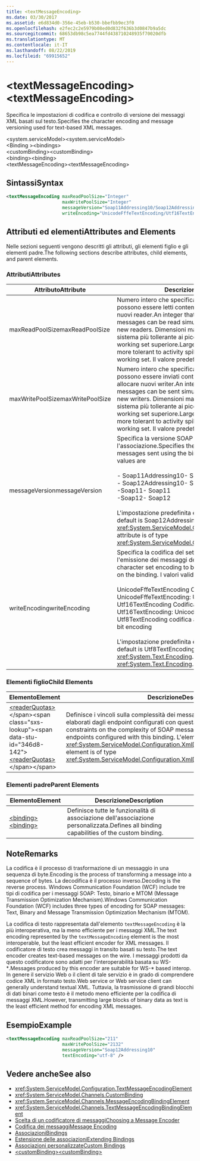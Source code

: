```yaml
---
title: <textMessageEncoding>
ms.date: 03/30/2017
ms.assetid: e6d834d0-356e-45eb-b530-bbefbb9ec3f0
ms.openlocfilehash: e2fec2c2e5979b08ed0d832f636b3d0847b9a5dc
ms.sourcegitcommit: 68653db98c5ea7744fd438710248935f70020dfb
ms.translationtype: MT
ms.contentlocale: it-IT
ms.lasthandoff: 08/22/2019
ms.locfileid: "69915652"
---
```

# <a name="textmessageencoding"></a><span data-ttu-id="346d8-101">\<textMessageEncoding></span><span class="sxs-lookup"><span data-stu-id="346d8-101">\<textMessageEncoding></span></span>
<span data-ttu-id="346d8-102">Specifica le impostazioni di codifica e controllo di versione dei messaggi XML basati sul testo.</span><span class="sxs-lookup"><span data-stu-id="346d8-102">Specifies the character encoding and message versioning used for text-based XML messages.</span></span>  
  
 <span data-ttu-id="346d8-103">\<system.serviceModel></span><span class="sxs-lookup"><span data-stu-id="346d8-103">\<system.serviceModel></span></span>  
<span data-ttu-id="346d8-104">\<Binding ></span><span class="sxs-lookup"><span data-stu-id="346d8-104">\<bindings></span></span>  
<span data-ttu-id="346d8-105">\<customBinding></span><span class="sxs-lookup"><span data-stu-id="346d8-105">\<customBinding></span></span>  
<span data-ttu-id="346d8-106">\<binding></span><span class="sxs-lookup"><span data-stu-id="346d8-106">\<binding></span></span>  
<span data-ttu-id="346d8-107">\<textMessageEncoding></span><span class="sxs-lookup"><span data-stu-id="346d8-107">\<textMessageEncoding></span></span>  
  
## <a name="syntax"></a><span data-ttu-id="346d8-108">Sintassi</span><span class="sxs-lookup"><span data-stu-id="346d8-108">Syntax</span></span>  
  
```xml  
<textMessageEncoding maxReadPoolSize="Integer"
                     maxWritePoolSize="Integer"
                     messageVersion="Soap11Addressing10/Soap12Addressing10"
                     writeEncoding="UnicodeFffeTextEncoding/Utf16TextEncoding/Utf8TextEncoding" />
```  
  
## <a name="attributes-and-elements"></a><span data-ttu-id="346d8-109">Attributi ed elementi</span><span class="sxs-lookup"><span data-stu-id="346d8-109">Attributes and Elements</span></span>  
 <span data-ttu-id="346d8-110">Nelle sezioni seguenti vengono descritti gli attributi, gli elementi figlio e gli elementi padre.</span><span class="sxs-lookup"><span data-stu-id="346d8-110">The following sections describe attributes, child elements, and parent elements.</span></span>  
  
### <a name="attributes"></a><span data-ttu-id="346d8-111">Attributi</span><span class="sxs-lookup"><span data-stu-id="346d8-111">Attributes</span></span>  
  
|<span data-ttu-id="346d8-112">Attributo</span><span class="sxs-lookup"><span data-stu-id="346d8-112">Attribute</span></span>|<span data-ttu-id="346d8-113">Descrizione</span><span class="sxs-lookup"><span data-stu-id="346d8-113">Description</span></span>|  
|---------------|-----------------|  
|<span data-ttu-id="346d8-114">maxReadPoolSize</span><span class="sxs-lookup"><span data-stu-id="346d8-114">maxReadPoolSize</span></span>|<span data-ttu-id="346d8-115">Numero intero che specifica il numero di messaggi che possono essere letti contemporaneamente senza allocare nuovi reader.</span><span class="sxs-lookup"><span data-stu-id="346d8-115">An integer that specifies how many messages can be read simultaneously without allocating new readers.</span></span> <span data-ttu-id="346d8-116">Dimensioni maggiori del pool rendono il sistema più tollerante ai picchi di attività al costo di un working set superiore.</span><span class="sxs-lookup"><span data-stu-id="346d8-116">Larger pool sizes make the system more tolerant to activity spikes at the cost of a larger working set.</span></span> <span data-ttu-id="346d8-117">Il valore predefinito è 64.</span><span class="sxs-lookup"><span data-stu-id="346d8-117">The default is 64.</span></span>|  
|<span data-ttu-id="346d8-118">maxWritePoolSize</span><span class="sxs-lookup"><span data-stu-id="346d8-118">maxWritePoolSize</span></span>|<span data-ttu-id="346d8-119">Numero intero che specifica il numero di messaggi che possono essere inviati contemporaneamente senza allocare nuovi writer.</span><span class="sxs-lookup"><span data-stu-id="346d8-119">An integer that specifies how many messages can be sent simultaneously without allocating new writers.</span></span> <span data-ttu-id="346d8-120">Dimensioni maggiori del pool rendono il sistema più tollerante ai picchi di attività al costo di un working set superiore.</span><span class="sxs-lookup"><span data-stu-id="346d8-120">Larger pool sizes make the system more tolerant to activity spikes at the cost of a larger working set.</span></span> <span data-ttu-id="346d8-121">Il valore predefinito è 16.</span><span class="sxs-lookup"><span data-stu-id="346d8-121">The default is 16.</span></span>|  
|<span data-ttu-id="346d8-122">messageVersion</span><span class="sxs-lookup"><span data-stu-id="346d8-122">messageVersion</span></span>|<span data-ttu-id="346d8-123">Specifica la versione SOAP dei messaggi inviati usando l'associazione.</span><span class="sxs-lookup"><span data-stu-id="346d8-123">Specifies the SOAP version of the messages sent using the binding.</span></span> <span data-ttu-id="346d8-124">I valori validi sono:</span><span class="sxs-lookup"><span data-stu-id="346d8-124">Valid values are</span></span><br /><br /> <span data-ttu-id="346d8-125">- Soap11Addressing10</span><span class="sxs-lookup"><span data-stu-id="346d8-125">-   Soap11Addressing10</span></span><br /><span data-ttu-id="346d8-126">- Soap12Addressing10</span><span class="sxs-lookup"><span data-stu-id="346d8-126">-   Soap12Addressing10</span></span><br /><span data-ttu-id="346d8-127">-Soap11</span><span class="sxs-lookup"><span data-stu-id="346d8-127">-   Soap11</span></span><br /><span data-ttu-id="346d8-128">-Soap12</span><span class="sxs-lookup"><span data-stu-id="346d8-128">-  Soap12</span></span><br /><br /><span data-ttu-id="346d8-129">L'impostazione predefinita è Soap12Addressing10.</span><span class="sxs-lookup"><span data-stu-id="346d8-129">The default is Soap12Addressing10.</span></span> <span data-ttu-id="346d8-130">L'attributo è di tipo <xref:System.ServiceModel.Channels.MessageVersion>.</span><span class="sxs-lookup"><span data-stu-id="346d8-130">This attribute is of type <xref:System.ServiceModel.Channels.MessageVersion>.</span></span>|  
|<span data-ttu-id="346d8-131">writeEncoding</span><span class="sxs-lookup"><span data-stu-id="346d8-131">writeEncoding</span></span>|<span data-ttu-id="346d8-132">Specifica la codifica del set di caratteri da usare per l'emissione dei messaggi dell'associazione.</span><span class="sxs-lookup"><span data-stu-id="346d8-132">Specifies the character set encoding to be used for emitting messages on the binding.</span></span> <span data-ttu-id="346d8-133">I valori validi sono:</span><span class="sxs-lookup"><span data-stu-id="346d8-133">Valid values are</span></span><br /><br /> <span data-ttu-id="346d8-134">UnicodeFffeTextEncoding Codifica Unicode BigEndian</span><span class="sxs-lookup"><span data-stu-id="346d8-134">-   UnicodeFffeTextEncoding: Unicode BigEndian encoding</span></span><br /><span data-ttu-id="346d8-135">Utf16TextEncoding Codifica Unicode</span><span class="sxs-lookup"><span data-stu-id="346d8-135">-   Utf16TextEncoding: Unicode encoding</span></span><br /><span data-ttu-id="346d8-136">Utf8TextEncoding codifica a 8 bit</span><span class="sxs-lookup"><span data-stu-id="346d8-136">-   Utf8TextEncoding: 8-bit encoding</span></span><br /><br /> <span data-ttu-id="346d8-137">L'impostazione predefinita è Utf8TextEncoding.</span><span class="sxs-lookup"><span data-stu-id="346d8-137">The default is Utf8TextEncoding.</span></span> <span data-ttu-id="346d8-138">L'attributo è di tipo <xref:System.Text.Encoding>.</span><span class="sxs-lookup"><span data-stu-id="346d8-138">This attribute is of type <xref:System.Text.Encoding>.</span></span>|  
  
### <a name="child-elements"></a><span data-ttu-id="346d8-139">Elementi figlio</span><span class="sxs-lookup"><span data-stu-id="346d8-139">Child Elements</span></span>  
  
|<span data-ttu-id="346d8-140">Elemento</span><span class="sxs-lookup"><span data-stu-id="346d8-140">Element</span></span>|<span data-ttu-id="346d8-141">Descrizione</span><span class="sxs-lookup"><span data-stu-id="346d8-141">Description</span></span>|  
|-------------|-----------------|  
|<span data-ttu-id="346d8-142">[\<readerQuotas>](https://docs.microsoft.com/previous-versions/dotnet/netframework-4.0/ms731325(v=vs.100))</span><span class="sxs-lookup"><span data-stu-id="346d8-142">[\<readerQuotas>](https://docs.microsoft.com/previous-versions/dotnet/netframework-4.0/ms731325(v=vs.100))</span></span>|<span data-ttu-id="346d8-143">Definisce i vincoli sulla complessità dei messaggi SOAP che possono essere elaborati dagli endpoint configurati con questa associazione.</span><span class="sxs-lookup"><span data-stu-id="346d8-143">Defines the constraints on the complexity of SOAP messages that can be processed by endpoints configured with this binding.</span></span> <span data-ttu-id="346d8-144">L'elemento è di tipo <xref:System.ServiceModel.Configuration.XmlDictionaryReaderQuotasElement>.</span><span class="sxs-lookup"><span data-stu-id="346d8-144">This element is of type <xref:System.ServiceModel.Configuration.XmlDictionaryReaderQuotasElement>.</span></span>|  
  
### <a name="parent-elements"></a><span data-ttu-id="346d8-145">Elementi padre</span><span class="sxs-lookup"><span data-stu-id="346d8-145">Parent Elements</span></span>  
  
|<span data-ttu-id="346d8-146">Elemento</span><span class="sxs-lookup"><span data-stu-id="346d8-146">Element</span></span>|<span data-ttu-id="346d8-147">Descrizione</span><span class="sxs-lookup"><span data-stu-id="346d8-147">Description</span></span>|  
|-------------|-----------------|  
|[<span data-ttu-id="346d8-148">\<binding></span><span class="sxs-lookup"><span data-stu-id="346d8-148">\<binding></span></span>](../../../misc/binding.md)|<span data-ttu-id="346d8-149">Definisce tutte le funzionalità di associazione dell'associazione personalizzata.</span><span class="sxs-lookup"><span data-stu-id="346d8-149">Defines all binding capabilities of the custom binding.</span></span>|  
  
## <a name="remarks"></a><span data-ttu-id="346d8-150">Note</span><span class="sxs-lookup"><span data-stu-id="346d8-150">Remarks</span></span>  
 <span data-ttu-id="346d8-151">La codifica è il processo di trasformazione di un messaggio in una sequenza di byte.</span><span class="sxs-lookup"><span data-stu-id="346d8-151">Encoding is the process of transforming a message into a sequence of bytes.</span></span> <span data-ttu-id="346d8-152">La decodifica è il processo inverso.</span><span class="sxs-lookup"><span data-stu-id="346d8-152">Decoding is the reverse process.</span></span> <span data-ttu-id="346d8-153">Windows Communication Foundation (WCF) include tre tipi di codifica per i messaggi SOAP: Testo, binario e MTOM (Message Transmission Optimization Mechanism).</span><span class="sxs-lookup"><span data-stu-id="346d8-153">Windows Communication Foundation (WCF) includes three types of encoding for SOAP messages: Text, Binary and Message Transmission Optimization Mechanism (MTOM).</span></span>  
  
 <span data-ttu-id="346d8-154">La codifica di testo rappresentata dall'elemento `textMessageEncoding` è la più interoperativa, ma la meno efficiente per i messaggi XML.</span><span class="sxs-lookup"><span data-stu-id="346d8-154">The text encoding represented by the `textMessageEncoding` element is the most interoperable, but the least efficient encoder for XML messages.</span></span>  <span data-ttu-id="346d8-155">Il codificatore di testo crea messaggi in transito basati su testo.</span><span class="sxs-lookup"><span data-stu-id="346d8-155">The text encoder creates text-based messages on the wire.</span></span> <span data-ttu-id="346d8-156">I messaggi prodotti da questo codificatore sono adatti per l'interoperabilità basata su WS-\*.</span><span class="sxs-lookup"><span data-stu-id="346d8-156">Messages produced by this encoder are suitable for WS-\* based interop.</span></span> <span data-ttu-id="346d8-157">In genere il servizio Web o il client di tale servizio è in grado di comprendere codice XML in formato testo.</span><span class="sxs-lookup"><span data-stu-id="346d8-157">Web service or Web service client can generally understand textual XML.</span></span> <span data-ttu-id="346d8-158">Tuttavia, la trasmissione di grandi blocchi di dati binari come testo è il metodo meno efficiente per la codifica di messaggi XML.</span><span class="sxs-lookup"><span data-stu-id="346d8-158">However, transmitting large blocks of binary data as text is the least efficient method for encoding XML messages.</span></span>  
  
## <a name="example"></a><span data-ttu-id="346d8-159">Esempio</span><span class="sxs-lookup"><span data-stu-id="346d8-159">Example</span></span>  
  
```xml  
<textMessageEncoding maxReadPoolSize="211"
                     maxWritePoolSize="2132"
                     messageVersion="Soap12Addressing10"
                     textEncoding="utf-8" />
```  
  
## <a name="see-also"></a><span data-ttu-id="346d8-160">Vedere anche</span><span class="sxs-lookup"><span data-stu-id="346d8-160">See also</span></span>

- <xref:System.ServiceModel.Configuration.TextMessageEncodingElement>
- <xref:System.ServiceModel.Channels.CustomBinding>
- <xref:System.ServiceModel.Channels.MessageEncodingBindingElement>
- <xref:System.ServiceModel.Channels.TextMessageEncodingBindingElement>
- [<span data-ttu-id="346d8-161">Scelta di un codificatore di messaggi</span><span class="sxs-lookup"><span data-stu-id="346d8-161">Choosing a Message Encoder</span></span>](../../../wcf/feature-details/choosing-a-message-encoder.md)
- [<span data-ttu-id="346d8-162">Codifica dei messaggi</span><span class="sxs-lookup"><span data-stu-id="346d8-162">Message Encoding</span></span>](message-encoding.md)
- [<span data-ttu-id="346d8-163">Associazioni</span><span class="sxs-lookup"><span data-stu-id="346d8-163">Bindings</span></span>](../../../wcf/bindings.md)
- [<span data-ttu-id="346d8-164">Estensione delle associazioni</span><span class="sxs-lookup"><span data-stu-id="346d8-164">Extending Bindings</span></span>](../../../wcf/extending/extending-bindings.md)
- [<span data-ttu-id="346d8-165">Associazioni personalizzate</span><span class="sxs-lookup"><span data-stu-id="346d8-165">Custom Bindings</span></span>](../../../wcf/extending/custom-bindings.md)
- [<span data-ttu-id="346d8-166">\<customBinding></span><span class="sxs-lookup"><span data-stu-id="346d8-166">\<customBinding></span></span>](custombinding.md)
